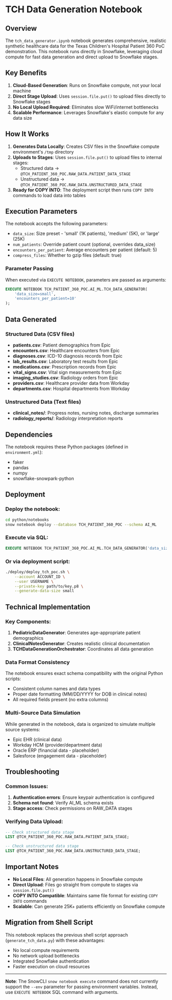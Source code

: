# TCH Data Generation Notebook

## Overview

The `tch_data_generator.ipynb` notebook generates comprehensive, realistic synthetic healthcare data for the Texas Children's Hospital Patient 360 PoC demonstration. This notebook runs directly in Snowflake, leveraging cloud compute for fast data generation and direct upload to Snowflake stages.

## Key Benefits

1. **Cloud-Based Generation**: Runs on Snowflake compute, not your local machine
2. **Direct Stage Upload**: Uses `session.file.put()` to upload files directly to Snowflake stages  
3. **No Local Upload Required**: Eliminates slow WiFi/internet bottlenecks
4. **Scalable Performance**: Leverages Snowflake's elastic compute for any data size

## How It Works

1. **Generates Data Locally**: Creates CSV files in the Snowflake compute environment's `/tmp` directory
2. **Uploads to Stages**: Uses `session.file.put()` to upload files to internal stages:
   - Structured data → `@TCH_PATIENT_360_POC.RAW_DATA.PATIENT_DATA_STAGE`
   - Unstructured data → `@TCH_PATIENT_360_POC.RAW_DATA.UNSTRUCTURED_DATA_STAGE`
3. **Ready for COPY INTO**: The deployment script then runs `COPY INTO` commands to load data into tables

## Execution Parameters

The notebook accepts the following parameters:

- `data_size`: Size preset - 'small' (1K patients), 'medium' (5K), or 'large' (25K)
- `num_patients`: Override patient count (optional, overrides data_size)
- `encounters_per_patient`: Average encounters per patient (default: 5)
- `compress_files`: Whether to gzip files (default: true)

### Parameter Passing

When executed via `EXECUTE NOTEBOOK`, parameters are passed as arguments:
```sql
EXECUTE NOTEBOOK TCH_PATIENT_360_POC.AI_ML.TCH_DATA_GENERATOR(
    'data_size=small',
    'encounters_per_patient=10'
);
```

## Data Generated

### Structured Data (CSV files)
- **patients.csv**: Patient demographics from Epic
- **encounters.csv**: Healthcare encounters from Epic
- **diagnoses.csv**: ICD-10 diagnosis records from Epic
- **lab_results.csv**: Laboratory test results from Epic
- **medications.csv**: Prescription records from Epic
- **vital_signs.csv**: Vital sign measurements from Epic
- **imaging_studies.csv**: Radiology orders from Epic
- **providers.csv**: Healthcare provider data from Workday
- **departments.csv**: Hospital departments from Workday

### Unstructured Data (Text files)
- **clinical_notes/**: Progress notes, nursing notes, discharge summaries
- **radiology_reports/**: Radiology interpretation reports

## Dependencies

The notebook requires these Python packages (defined in `environment.yml`):
- faker
- pandas  
- numpy
- snowflake-snowpark-python

## Deployment

### Deploy the notebook:
```bash
cd python/notebooks
snow notebook deploy --database TCH_PATIENT_360_POC --schema AI_ML
```

### Execute via SQL:
```sql
EXECUTE NOTEBOOK TCH_PATIENT_360_POC.AI_ML.TCH_DATA_GENERATOR('data_size=small');
```

### Or via deployment script:
```bash
./deploy/deploy_tch_poc.sh \
    --account ACCOUNT_ID \
    --user USERNAME \
    --private-key path/to/key.p8 \
    --generate-data-size small
```

## Technical Implementation

### Key Components:

1. **PediatricDataGenerator**: Generates age-appropriate patient demographics
2. **ClinicalNotesGenerator**: Creates realistic clinical documentation  
3. **TCHDataGenerationOrchestrator**: Coordinates all data generation

### Data Format Consistency

The notebook ensures exact schema compatibility with the original Python scripts:
- Consistent column names and data types
- Proper date formatting (MM/DD/YYYY for DOB in clinical notes)
- All required fields present (no extra columns)

### Multi-Source Data Simulation

While generated in the notebook, data is organized to simulate multiple source systems:
- Epic EHR (clinical data)
- Workday HCM (provider/department data)
- Oracle ERP (financial data - placeholder)
- Salesforce (engagement data - placeholder)

## Troubleshooting

### Common Issues:

1. **Authentication errors**: Ensure keypair authentication is configured
2. **Schema not found**: Verify AI_ML schema exists
3. **Stage access**: Check permissions on RAW_DATA stages

### Verifying Data Upload:
```sql
-- Check structured data stage
LIST @TCH_PATIENT_360_POC.RAW_DATA.PATIENT_DATA_STAGE;

-- Check unstructured data stage  
LIST @TCH_PATIENT_360_POC.RAW_DATA.UNSTRUCTURED_DATA_STAGE;
```

## Important Notes

- **No Local Files**: All generation happens in Snowflake compute
- **Direct Upload**: Files go straight from compute to stages via `session.file.put()`
- **COPY INTO Compatible**: Maintains same file format for existing `COPY INTO` commands
- **Scalable**: Can generate 25K+ patients efficiently on Snowflake compute

## Migration from Shell Script

This notebook replaces the previous shell script approach (`generate_tch_data.py`) with these advantages:
- No local compute requirements
- No network upload bottlenecks  
- Integrated Snowflake authentication
- Faster execution on cloud resources

---

**Note**: The SnowCLI `snow notebook execute` command does not currently support the `--env` parameter for passing environment variables. Instead, use `EXECUTE NOTEBOOK` SQL command with arguments.